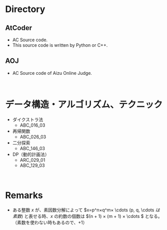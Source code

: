 # Directory
## AtCoder
- AC Source code.
- This source code is written by Python or C++.

## AOJ
- AC Source code of Aizu Online Judge.

<br>

# データ構造・アルゴリズム、テクニック
- ダイクストラ法
    - ABC_016_03
- 再帰関数
    - ABC_026_03
- 二分探索
    - ABC_146_03
- DP（動的計画法）
    - ARC_029_01
    - ABC_129_03

<br>

# Remarks
- ある整数 $x$ が、素因数分解によって $x=p^n×q^m× \cdots (p, q, \cdots $は素数)$ と表せる時、$x$ の約数の個数は $(n + 1) × (m + 1) × \cdots $ となる。（素数を使わない時もあるので、$+1$）